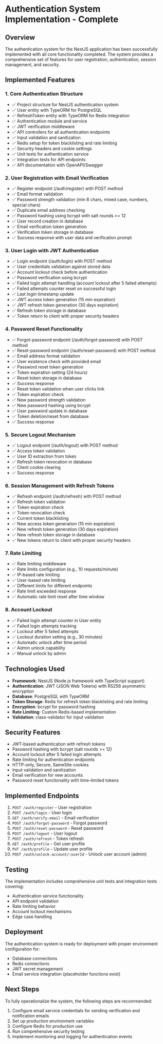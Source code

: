# Authentication System Implementation - Complete

## Overview

The authentication system for the NestJS application has been successfully implemented with all core functionality completed. The system provides a comprehensive set of features for user registration, authentication, session management, and security.

## Implemented Features

### 1. Core Authentication Structure
- ✅ Project structure for NestJS authentication system
- ✅ User entity with TypeORM for PostgreSQL
- ✅ RefreshToken entity with TypeORM for Redis integration
- ✅ Authentication module and service
- ✅ JWT verification middleware
- ✅ API controllers for all authentication endpoints
- ✅ Input validation and sanitization
- ✅ Redis setup for token blacklisting and rate limiting
- ✅ Security headers and cookie settings
- ✅ Unit tests for authentication service
- ✅ Integration tests for API endpoints
- ✅ API documentation with OpenAPI/Swagger

### 2. User Registration with Email Verification
- ✅ Register endpoint (/auth/register) with POST method
- ✅ Email format validation
- ✅ Password strength validation (min 8 chars, mixed case, numbers, special chars)
- ✅ Duplicate email address checking
- ✅ Password hashing using bcrypt with salt rounds >= 12
- ✅ User record creation in database
- ✅ Email verification token generation
- ✅ Verification token storage in database
- ✅ Success response with user data and verification prompt

### 3. User Login with JWT Authentication
- ✅ Login endpoint (/auth/login) with POST method
- ✅ User credentials validation against stored data
- ✅ Account lockout check before authentication
- ✅ Password verification using bcrypt
- ✅ Failed login attempt handling (account lockout after 5 failed attempts)
- ✅ Failed attempts counter reset on successful login
- ✅ Last login timestamp update
- ✅ JWT access token generation (15 min expiration)
- ✅ JWT refresh token generation (30 days expiration)
- ✅ Refresh token storage in database
- ✅ Token return to client with proper security headers

### 4. Password Reset Functionality
- ✅ Forgot-password endpoint (/auth/forgot-password) with POST method
- ✅ Reset-password endpoint (/auth/reset-password) with POST method
- ✅ Email address format validation
- ✅ User existence check with provided email
- ✅ Password reset token generation
- ✅ Token expiration setting (24 hours)
- ✅ Reset token storage in database
- ✅ Success response
- ✅ Reset token validation when user clicks link
- ✅ Token expiration check
- ✅ New password strength validation
- ✅ New password hashing using bcrypt
- ✅ User password update in database
- ✅ Token deletion/reset from database
- ✅ Success response

### 5. Secure Logout Mechanism
- ✅ Logout endpoint (/auth/logout) with POST method
- ✅ Access token validation
- ✅ User ID extraction from token
- ✅ Refresh token revocation in database
- ✅ Client cookie clearing
- ✅ Success response

### 6. Session Management with Refresh Tokens
- ✅ Refresh endpoint (/auth/refresh) with POST method
- ✅ Refresh token validation
- ✅ Token expiration check
- ✅ Token revocation check
- ✅ Current token blacklisting
- ✅ New access token generation (15 min expiration)
- ✅ New refresh token generation (30 days expiration)
- ✅ New refresh token storage in database
- ✅ New tokens return to client with proper security headers

### 7. Rate Limiting
- ✅ Rate limiting middleware
- ✅ Rate limits configuration (e.g., 10 requests/minute)
- ✅ IP-based rate limiting
- ✅ User-based rate limiting
- ✅ Different limits for different endpoints
- ✅ Rate limit exceeded response
- ✅ Automatic rate limit reset after time window

### 8. Account Lockout
- ✅ Failed login attempt counter in User entity
- ✅ Failed login attempts tracking
- ✅ Lockout after 5 failed attempts
- ✅ Lockout duration setting (e.g., 30 minutes)
- ✅ Automatic unlock after time period
- ✅ Admin unlock capability
- ✅ Manual unlock by admin

## Technologies Used

- **Framework**: NestJS (Node.js framework with TypeScript support)
- **Authentication**: JWT (JSON Web Tokens) with RS256 asymmetric encryption
- **Database**: PostgreSQL with TypeORM
- **Token Storage**: Redis for refresh token blacklisting and rate limiting
- **Encryption**: bcrypt for password hashing
- **Rate Limiting**: Custom Redis-based implementation
- **Validation**: class-validator for input validation

## Security Features

- JWT-based authentication with refresh tokens
- Password hashing with bcrypt (salt rounds >= 12)
- Account lockout after 5 failed login attempts
- Rate limiting for authentication endpoints
- HTTP-only, Secure, SameSite cookies
- Input validation and sanitization
- Email verification for new accounts
- Password reset functionality with time-limited tokens

## Implemented Endpoints

1. `POST /auth/register` - User registration
2. `POST /auth/login` - User login
3. `GET /auth/verify-email` - Email verification
4. `POST /auth/forgot-password` - Forgot password
5. `POST /auth/reset-password` - Reset password
6. `POST /auth/logout` - User logout
7. `POST /auth/refresh` - Token refresh
8. `GET /auth/profile` - Get user profile
9. `PUT /auth/profile` - Update user profile
10. `POST /auth/unlock-account/:userId` - Unlock user account (admin)

## Testing

The implementation includes comprehensive unit tests and integration tests covering:
- Authentication service functionality
- API endpoint validation
- Rate limiting behavior
- Account lockout mechanisms
- Edge case handling

## Deployment

The authentication system is ready for deployment with proper environment configuration for:
- Database connections
- Redis connections
- JWT secret management
- Email service integration (placeholder functions exist)

## Next Steps

To fully operationalize the system, the following steps are recommended:
1. Configure email service credentials for sending verification and notification emails
2. Set up production environment variables
3. Configure Redis for production use
4. Run comprehensive security testing
5. Implement monitoring and logging for authentication events